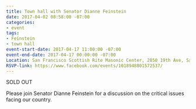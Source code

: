 ```yaml
---
title: Town hall with Senator Dianne Feinstein
date: 2017-04-02 08:58:00 -07:00
categories:
- event
tags:
- Feinstein
- town hall
event-start-date: 2017-04-17 11:00:00 -07:00
event-end-date: 2017-04-17 00:00:00 -07:00
Location: San Francisco Scottish Rite Masonic Center, 2850 19th Ave, San Francisco
RSVP-link: https://www.facebook.com/events/1018948801572537/
---
```


SOLD OUT 

Please join Senator Dianne Feinstein for a discussion on the critical issues facing our country.